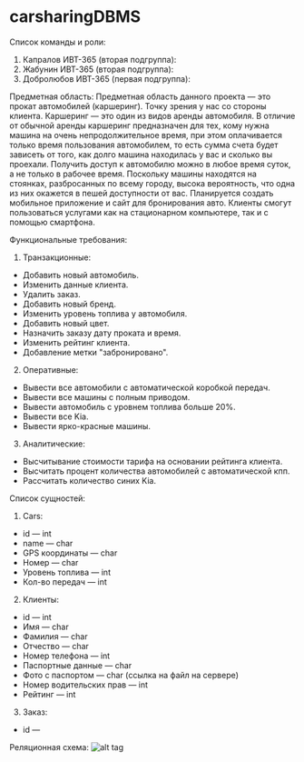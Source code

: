 # carsharingDBMS
Список команды и роли:
1. Капралов ИВТ-365 (вторая подгруппа): 
2. Жабунин ИВТ-365 (вторая подгруппа): 
3. Добролюбов ИВТ-365 (первая подгруппа): 

Предметная область: Предметная область данного проекта — это прокат автомобилей (каршеринг). Точку зрения у нас со стороны клиента.
Каршеринг — это один из видов аренды автомобиля. В отличие от обычной аренды каршеринг предназначен для тех, кому нужна машина на очень непродолжительное время, при этом оплачивается только время пользования автомобилем, то есть сумма счета будет зависеть от того, как долго машина находилась у вас и сколько вы проехали. Получить доступ к автомобилю можно в любое время суток, а не только в рабочее время. Поскольку машины находятся на стоянках, разбросанных по всему городу, высока вероятность, что одна из них окажется в пешей доступности от вас.
Планируется создать мобильное приложение и сайт для бронирования авто. Клиенты смогут пользоваться услугами как на стационарном компьютере, так и с помощью смартфона.

Функциональные требования:
1. Транзакционные:
* Добавить новый автомобиль.
* Изменить данные клиента.
* Удалить заказ.
* Добавить новый бренд.
* Изменить уровень топлива у автомобиля.
* Добавить новый цвет.
* Назначить заказу дату проката и время.
* Изменить рейтинг клиента.
* Добавление метки "забронировано".
2. Оперативные:
* Вывести все автомобили с автоматической коробкой передач.
* Вывести все машины с полным приводом.
* Вывести автомобиль с уровнем топлива больше 20%.
* Вывести все Kia.
* Вывести ярко-красные машины.
3. Аналитические:
* Высчитывание стоимости тарифа на основании рейтинга клиента.
* Высчитать процент количества автомобилей с автоматической кпп.
* Рассчитать количество синих Kia.

Список сущностей:
1. Cars:
* id — int
* name — char
* GPS координаты — char
* Номер — char
* Уровень топлива — int
* Кол-во передач — int
2. Клиенты:
* id — int
* Имя — char
* Фамилия — char
* Отчество — char
* Номер телефона — int
* Паспортные данные — char
* Фото с паспортом — char (ссылка на файл на сервере)
* Номер водительских прав — int
* Рейтинг — int
3. Заказ:
* id — 

Реляционная схема:
![alt tag](https://sun9-52.userapi.com/impg/tD501D0oi0OACUAQdeval3IPzugMCXF33k0t9w/-BiA-aWP1s0.jpg?size=936x640&quality=96&sign=fbbe23c5c2016b6dad56cf827486f6f2&type=album)
